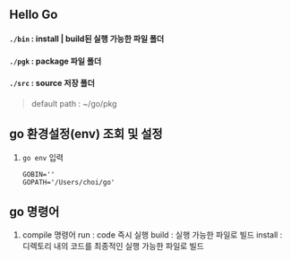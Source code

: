 ## Hello Go

#### `./bin` : install | build된 실행 가능한 파일 폴더
#### `./pgk` : package 파일 폴더
#### `./src` : source 저장 폴더
> default path : ~/go/pkg


## go 환경설정(env) 조회 및 설정
1. `go env` 입력
    ```
    GOBIN=''
    GOPATH='/Users/choi/go'
    ```

## go 명령어
1. compile 명령어
run : code 즉시 실행
build : 실행 가능한 파일로 빌드
install : 디렉토리 내의 코드를 최종적인 실행 가능한 파일로 빌드